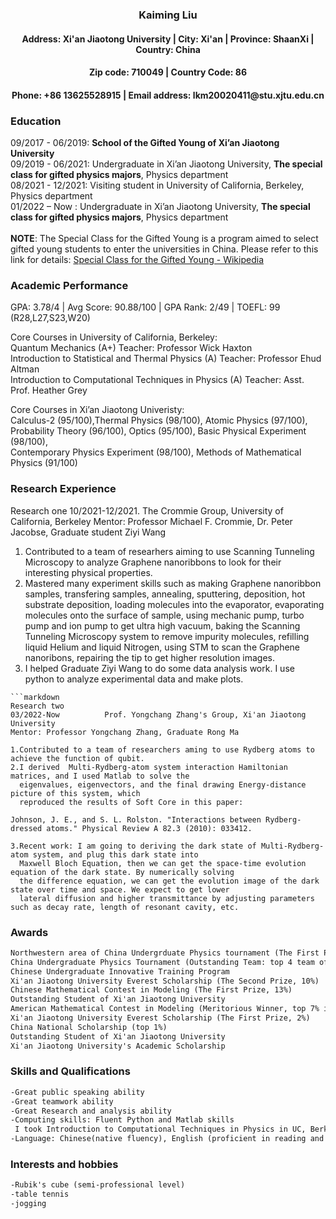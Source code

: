 <h3 align="center">
  Kaiming Liu
<h4 align="center">
  Address: Xi'an Jiaotong University | City: Xi'an | Province: ShaanXi | Country: China 
<h4 align="center">  
  Zip code: 710049 | Country Code: 86
<h4 align="center">
  Phone: +86 13625528915 | Email address: lkm20020411@stu.xjtu.edu.cn
</h4>
 
### Education 

09/2017 - 06/2019: **School of the Gifted Young of Xi’an Jiaotong University**                            
09/2019 - 06/2021: Undergraduate in Xi’an Jiaotong University, **The special class for gifted physics majors**, Physics department <br/>
08/2021 - 12/2021: Visiting student in University of California, Berkeley, Physics department <br/>
01/2022 – Now    : Undergraduate in Xi’an Jiaotong University, **The special class for gifted physics majors**, Physics department <br/>
<br/>
**NOTE**: The Special Class for the Gifted Young is a program aimed to select gifted young students to enter the universities in China. Please refer to this link for details: [Special Class for the Gifted Young - Wikipedia](https://en.wikipedia.org/wiki/Special_Class_for_the_Gifted_Young)
  

### Academic Performance 
GPA: 3.78/4 | Avg Score: 90.88/100 | GPA Rank: 2/49 | TOEFL: 99 (R28,L27,S23,W20)<br/>

Core Courses in University of California, Berkeley: <br/>
Quantum Mechanics (A+)                                                 Teacher: Professor Wick Haxton <br/>
Introduction to Statistical and Thermal Physics (A)                    Teacher: Professor Ehud Altman <br/>
Introduction to Computational Techniques in Physics (A)                Teacher: Asst. Prof. Heather Grey <br/>

Core Courses in Xi’an Jiaotong Univeristy: <br/>
Calculus-2 (95/100),Thermal Physics (98/100), Atomic Physics (97/100), <br/>
Probability Theory (96/100), Optics (95/100), Basic Physical Experiment (98/100), <br/>
Contemporary Physics Experiment (98/100), Methods of Mathematical Physics (91/100) <br/>
  
### Research Experience 
Research one
10/2021-12/2021.     The Crommie Group, University of California, Berkeley
Mentor: Professor Michael F. Crommie, Dr. Peter Jacobse, Graduate student Ziyi Wang

1. Contributed to a team of researhers aiming to use Scanning Tunneling Microscopy to analyze Graphene
   nanoribbons to look for their interesting physical properties.
2. Mastered many experiment skills such as making Graphene nanoribbon samples, transfering samples,
   annealing, sputtering, deposition, hot substrate deposition, loading molecules into the evaporator, 
   evaporating molecules onto the surface of sample, using mechanic pump, turbo pump and ion pump to 
   get ultra high vacuum, baking the Scanning Tunneling Microscopy system to remove impurity molecules, 
   refilling liquid Helium and liquid Nitrogen, using STM to scan the Graphene nanoribons, repairing 
   the tip to get higher resolution images.
3. I helped Graduate Ziyi Wang to do some data analysis work. I use python to analyze experimental data
   and make plots.
```
```markdown
Research two
03/2022-Now          Prof. Yongchang Zhang's Group, Xi'an Jiaotong University
Mentor: Professor Yongchang Zhang, Graduate Rong Ma
  
1.Contributed to a team of researchers aming to use Rydberg atoms to achieve the function of qubit.
2.I derived  Multi-Rydberg-atom system interaction Hamiltonian matrices, and I used Matlab to solve the 
  eigenvalues, eigenvectors, and the final drawing Energy-distance picture of this system, which 
  reproduced the results of Soft Core in this paper:
  
Johnson, J. E., and S. L. Rolston. "Interactions between Rydberg-dressed atoms." Physical Review A 82.3 (2010): 033412.
  
3.Recent work: I am going to deriving the dark state of Multi-Rydberg-atom system, and plug this dark state into 
  Maxwell Bloch Equation, then we can get the space-time evolution equation of the dark state. By numerically solving 
  the difference equation, we can get the evolution image of the dark state over time and space. We expect to get lower 
  lateral diffusion and higher transmittance by adjusting parameters such as decay rate, length of resonant cavity, etc.
```

### Awards
```markdown
Northwestern area of China Undergrduate Physics tournament (The First Prize)                       06/2019
China Undergraduate Physics Tournament (Outstanding Team: top 4 team of China)                     08/2019
Chinese Undergraduate Innovative Training Program                                                  08/2020
Xi'an Jiaotong University Everest Scholarship (The Second Prize, 10%)                              09/2020
Chinese Mathematical Contest in Modeling (The First Prize, 13%)                                    12/2020
Outstanding Student of Xi'an Jiaotong University                                                   12/2020
American Mathematical Contest in Modeling (Meritorious Winner, top 7% in the world)                04/2021
Xi'an Jiaotong University Everest Scholarship (The First Prize, 2%)                                09/2021
China National Scholarship (top 1%)                                                                12/2021
Outstanding Student of Xi'an Jiaotong University                                                   12/2021
Xi'an Jiaotong University's Academic Scholarship                                                   12/2021

```
  
### Skills and Qualifications
```markdown 
-Great public speaking ability
-Great teamwork ability
-Great Research and analysis ability
-Computing skills: Fluent Python and Matlab skills
 I took Introduction to Computational Techniques in Physics in UC, Berkeley, and I got A.
-Language: Chinese(native fluency), English (proficient in reading and speaking)
```
  
### Interests and hobbies
```markdown
-Rubik's cube (semi-professional level)
-table tennis
-jogging
```
  



